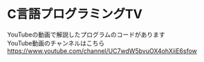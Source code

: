 # C言語プログラミングTV
YouTubeの動画で解説したプログラムのコードがあります<br>
YouTube動画のチャンネルはこちら<br>
https://www.youtube.com/channel/UC7wdW5bvuOX4ohXiiE6sfow
